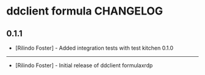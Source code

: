 ddclient formula CHANGELOG
==========================

0.1.1
-----
- [Rilindo Foster] - Added integration tests with test kitchen
0.1.0
-----
- [Rilindo Foster] - Initial release of ddclient formulaxrdp

